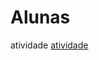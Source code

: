 # Alunas
 atividade
 <a href=" https://camillyvitoria585.github.io/Alunas/Ana e Camilly">atividade</a>